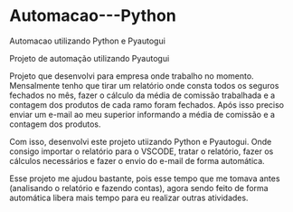 # Automacao---Python
Automacao utilizando Python e Pyautogui

Projeto de automação utilizando Pyautogui

Projeto que desenvolvi para empresa onde trabalho no momento.
Mensalmente tenho que tirar um relatório onde consta todos os seguros fechados no mês, fazer o cálculo da média de comissão trabalhada 
e a contagem dos produtos de cada ramo foram fechados.
Após isso preciso enviar um e-mail ao meu superior informando a média de comissão e a contagem dos produtos.

Com isso, desenvolvi este projeto utiizando Python e Pyautogui.
Onde consigo importar o relatório para o VSCODE, tratar o relatório, fazer os cálculos necessários
e fazer o envio do e-mail de forma automática.

Esse projeto me ajudou bastante, pois esse tempo que me tomava antes (analisando o relatório e fazendo contas), agora sendo feito de forma automática
libera mais tempo para eu realizar outras atividades.
